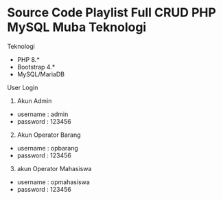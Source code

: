 # Source Code Playlist Full CRUD PHP MySQL Muba Teknologi
Teknologi
- PHP 8.*
- Bootstrap 4.*
- MySQL/MariaDB

User Login
1. Akun Admin
- username : admin
- password : 123456

2. Akun Operator Barang
- username : opbarang
- password : 123456

3. akun Operator Mahasiswa
- username : opmahasiswa
- password : 123456